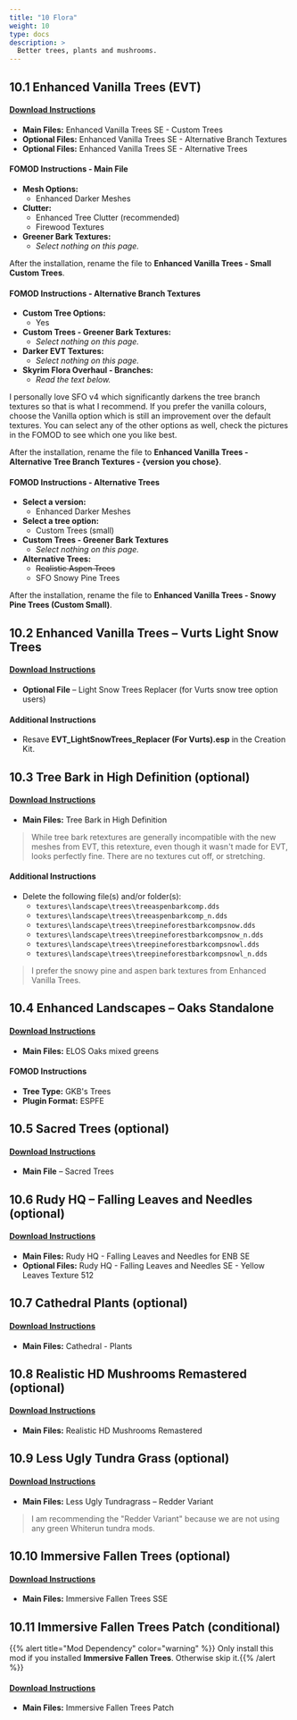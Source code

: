 ```yaml
---
title: "10 Flora"
weight: 10
type: docs
description: >
  Better trees, plants and mushrooms.
---
```


## 10.1 Enhanced Vanilla Trees (EVT)

#### [Download Instructions](https://www.nexusmods.com/skyrimspecialedition/mods/11008?tab=files)

- **Main Files:** Enhanced Vanilla Trees SE - Custom Trees
- **Optional Files:** Enhanced Vanilla Trees SE - Alternative Branch Textures
- **Optional Files:** Enhanced Vanilla Trees SE - Alternative Trees

#### FOMOD Instructions - Main File

- **Mesh Options:**
  * Enhanced Darker Meshes
- **Clutter:**
  * Enhanced Tree Clutter (recommended)
  * Firewood Textures
- **Greener Bark Textures:**
  * *Select nothing on this page.*

After the installation, rename the file to **Enhanced Vanilla Trees - Small Custom Trees**.

#### FOMOD Instructions - Alternative Branch Textures

- **Custom Tree Options:**
  - Yes
- **Custom Trees - Greener Bark Textures:**
  - *Select nothing on this page.*
- **Darker EVT Textures:**
  - *Select nothing on this page.*
- **Skyrim Flora Overhaul - Branches:**
  - *Read the text below.*

I personally love SFO v4 which significantly darkens the tree branch textures so that is what I recommend. If you prefer the vanilla colours, choose the Vanilla option which is still an improvement over the default textures. You can select any of the other options as well, check the pictures in the FOMOD to see which one you like best.

After the installation, rename the file to **Enhanced Vanilla Trees - Alternative Tree Branch Textures - {version you chose}**.

#### FOMOD Instructions - Alternative Trees

- **Select a version:**
  - Enhanced Darker Meshes
- **Select a tree option:**
  - Custom Trees (small)
- **Custom Trees - Greener Bark Textures**
  - *Select nothing on this page.*
- **Alternative Trees:**
  - ~~Realistic Aspen Trees~~
  - SFO Snowy Pine Trees

After the installation, rename the file to **Enhanced Vanilla Trees - Snowy Pine Trees (Custom Small)**.

## 10.2 Enhanced Vanilla Trees – Vurts Light Snow Trees

#### [Download Instructions](https://www.nexusmods.com/skyrim/mods/76086?tab=files)

* **Optional File** – Light Snow Trees Replacer (for Vurts snow tree option users)

#### Additional Instructions

* Resave **EVT_LightSnowTrees_Replacer (For Vurts).esp** in the Creation Kit.

## 10.3 Tree Bark in High Definition (optional)

#### [Download Instructions](https://www.nexusmods.com/skyrimspecialedition/mods/20336?tab=files)

* **Main Files:** Tree Bark in High Definition

> While tree bark retextures are generally incompatible with the new meshes from EVT, this retexture, even though it wasn't made for EVT, looks perfectly fine. There are no textures cut off, or stretching.

#### Additional Instructions

* Delete the following file(s) and/or folder(s):
  * `textures\landscape\trees\treeaspenbarkcomp.dds`
  * `textures\landscape\trees\treeaspenbarkcomp_n.dds`
  * `textures\landscape\trees\treepineforestbarkcompsnow.dds`
  * `textures\landscape\trees\treepineforestbarkcompsnow_n.dds`
  * `textures\landscape\trees\treepineforestbarkcompsnowl.dds`
  * `textures\landscape\trees\treepineforestbarkcompsnowl_n.dds`

> I prefer the snowy pine and aspen bark textures from Enhanced Vanilla Trees.

## 10.4 Enhanced Landscapes – Oaks Standalone

#### [Download Instructions](https://www.nexusmods.com/skyrimspecialedition/mods/27367?tab=files)

* **Main Files:** ELOS Oaks mixed greens

#### FOMOD Instructions

- **Tree Type:** GKB's Trees
- **Plugin Format:** ESPFE

## 10.5 Sacred Trees (optional)

#### [Download Instructions](https://www.nexusmods.com/skyrimspecialedition/mods/26214?tab=files)

* **Main File** – Sacred Trees

## 10.6 Rudy HQ – Falling Leaves and Needles (optional)

#### [Download Instructions](https://www.nexusmods.com/skyrimspecialedition/mods/25939?tab=files)

* **Main Files:** Rudy HQ - Falling Leaves and Needles for ENB SE
* **Optional Files:** Rudy HQ - Falling Leaves and Needles SE - Yellow Leaves Texture 512

## 10.7 Cathedral Plants (optional)

#### [Download Instructions](https://www.nexusmods.com/skyrimspecialedition/mods/26104?tab=files)

* **Main Files:** Cathedral - Plants

## 10.8 Realistic HD Mushrooms Remastered (optional)

#### [Download Instructions](https://www.nexusmods.com/skyrimspecialedition/mods/21996?tab=files)

* **Main Files:** Realistic HD Mushrooms Remastered

## 10.9 Less Ugly Tundra Grass (optional)

#### [Download Instructions](https://www.nexusmods.com/skyrimspecialedition/mods/26740?tab=files)

* **Main Files:** Less Ugly Tundragrass – Redder Variant

> I am recommending the "Redder Variant" because we are not using any green Whiterun tundra mods.

## 10.10 Immersive Fallen Trees (optional)

#### [Download Instructions](https://www.nexusmods.com/skyrimspecialedition/mods/8767?tab=files)

* **Main Files:** Immersive Fallen Trees SSE

## 10.11 Immersive Fallen Trees Patch (conditional)

{{% alert title="Mod Dependency" color="warning" %}}
Only install this mod if you installed **Immersive Fallen Trees**. Otherwise skip it.{{% /alert %}}

#### [Download Instructions](https://www.nexusmods.com/skyrimspecialedition/mods/27834?tab=files) 

* **Main Files:** Immersive Fallen Trees Patch